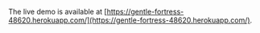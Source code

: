 The live demo is available at [https://gentle-fortress-48620.herokuapp.com/](https://gentle-fortress-48620.herokuapp.com/).